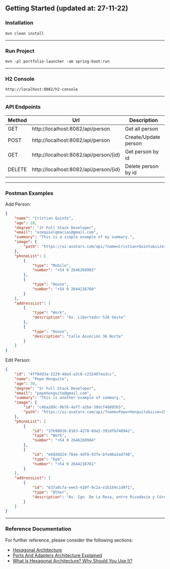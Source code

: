 ## Getting Started (updated at: 27-11-22)

### Installation
```console
mvn clean install
```
---
### Run Project
```console
mvn -pl portfolio-launcher -am spring-boot:run
```
---
### H2 Console
```
http://localhost:8082/h2-console
```
---
### API Endpoints

| Method | Url                                         | Description          |
|--------|---------------------------------------------|----------------------|
| GET    | http://localhost:8082/api/person            | Get all person       |
| POST   | http://localhost:8082/api/person            | Create/Update person |
| GET    | http://localhost:8082/api/person/{id}       | Get person by id     |
| DELETE | http://localhost:8082/api/person/{id}       | Delete person by id  |

---
### Postman Examples

Add Person:
```json
{
    "name": "Cristian Quinto",
    "age": 28,
    "degree": "Jr Full Stack Developer",
    "email": "ezequielqmacias@gmail.com",
    "summary": "This is a simple example of my summary.",
    "image": {
        "path": "https://ui-avatars.com/api/?name=Cristian+Quinto&size=255"
    },
    "phoneList": [
        {
            "type": "Mobile",
            "number": "+54 9 2646269903"
        },
        {
            "type": "House",
            "number": "+54 9 2644216760"
        }
    ],
    "addressList": [
        {
            "type": "Work",
            "description": "Av. Libertador 526 Oeste"
        },
        {
            "type": "House",
            "description": "Calle Asunción 36 Norte"
        }
    ]
}
```

Edit Person:
```json
{
    "id": "4ff8dd3a-2229-48ad-a3c8-c232407ea3cc",
    "name": "Pepe Honguito",
    "age": 30,
    "degree": "Sr Full Stack Developer",
    "email": "pepehonguito@gmail.com",
    "summary": "This is another example of summary.",
    "image": {
        "id": "c4ba289c-9b76-4af7-a2be-30dcf40d95b5",
        "path": "https://ui-avatars.com/api/?name=Pepe+Honguito&size=255"
    },
    "phoneList": [
        {
            "id": "37b90918-8163-4278-8de2-391dfbf48942",
            "type": "Work",
            "number": "+54 9 2646269904"
        },
        {
            "id": "e6dddd24-764e-4df8-93fe-bfed6a3ad748",
            "type": "Gym",
            "number": "+54 9 2644216761"
        }
    ],
    "addressList": [
        {
            "id": "637a0cfa-eee3-410f-9c2a-e1b169c1d9f1",
            "type": "Other",
            "description": "Av. Ign. De La Rosa, entre Rivadavia y Córdoba"
        }
    ]
}
```
---

### Reference Documentation
For further reference, please consider the following sections:

- [Hexagonal Architecture](https://alistair.cockburn.us/hexagonal-architecture/)
- [Ports And Adapters Architecture Explained](https://codesoapbox.dev/ports-adapters-aka-hexagonal-architecture-explained/)
- [What Is Hexagonal Architecture? Why Should You Use It?](https://cardoai.com/what-is-hexagonal-architecture-should-you-use-it/)
